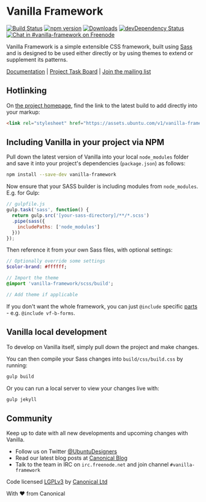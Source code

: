 # Vanilla Framework

[![Build Status](https://travis-ci.org/ubuntudesign/vanilla-framework.svg?branch=master)](https://travis-ci.org/ubuntudesign/vanilla-framework)
[![npm version](https://badge.fury.io/js/vanilla-framework.svg)](http://badge.fury.io/js/vanilla-framework)
[![Downloads](http://img.shields.io/npm/dm/vanilla-framework.svg)](https://www.npmjs.com/package/vanilla-framework)
[![devDependency Status](https://david-dm.org/ubuntudesign/vanilla-framework/dev-status.svg)](https://david-dm.org/ubuntudesign/vanilla-framework#info=devDependencies)
[![Chat in #vanilla-framework on Freenode](https://img.shields.io/badge/chat-%23vanilla--framework-blue.svg)](http://webchat.freenode.net/?channels=vanilla-framework)

Vanilla Framework is a simple extensible CSS framework, built using [Sass](http://sass-lang.com/) and is designed to be used either directly or by using themes to extend or supplement its patterns.

[Documentation](https://docs.vanillaframework.io) |
[Project Task Board](https://waffle.io/ubuntudesign/vanilla-framework) | [Join the mailing list](https://lists.ubuntu.com/mailman/listinfo/vanilla-framework)

## Hotlinking

On [the project homepage](http://ubuntudesign.github.io/vanilla-framework), find the link to the latest build to add directly into your markup:

``` html
<link rel="stylesheet" href="https://assets.ubuntu.com/v1/vanilla-framework-version-x.x.x.min.css" />
```

## Including Vanilla in your project via NPM

Pull down the latest version of Vanilla into your local `node_modules` folder
and save it into your project's dependencies (`package.json`) as follows:

``` bash
npm install --save-dev vanilla-framework
```

Now ensure that your SASS builder is including modules from `node_modules`. E.g. for Gulp:

``` javascript
// gulpfile.js
gulp.task('sass', function() {
  return gulp.src('[your-sass-directory]/**/*.scss')
  .pipe(sass({
    includePaths: ['node_modules']
  }))
});
```

Then reference it from your own Sass files, with optional settings:

``` sass
// Optionally override some settings
$color-brand: #ffffff;

// Import the theme
@import 'vanilla-framework/scss/build';

// Add theme if applicable
```

If you don't want the whole framework, you can just `@include` specific [parts](scss) - e.g. `@include vf-b-forms`.

## Vanilla local development

To develop on Vanilla itself, simply pull down the project and make changes.

You can then compile your Sass changes into `build/css/build.css` by running:

``` bash
gulp build
```

Or you can run a local server to view your changes live with:

``` bash
gulp jekyll
```

## Community

Keep up to date with all new developments and upcoming changes with Vanilla.

- Follow us on Twitter [@UbuntuDesigners](http://twitter.com/ubuntudesigners)
- Read our latest blog posts at [Canonical Blog](http://design.canonical.com/topic/development/)
- Talk to the team in IRC on <code>irc.freenode.net</code> and join channel <code>#vanilla-framework</code>

Code licensed [LGPLv3](http://opensource.org/licenses/lgpl-3.0.html) by [Canonical Ltd](http://www.canonical.com/)

With ♥ from Canonical

